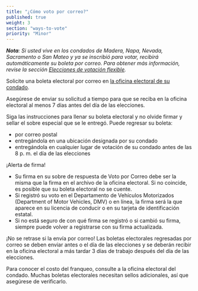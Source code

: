 ```yaml
---
title: "¿Cómo voto por correo?"
published: true
weight: 3
section: "ways-to-vote"
priority: "Minor"
---
```


_**Nota**: Si usted vive en los condados de Madera, Napa, Nevada, Sacramento o San Mateo y ya se inscribió para votar, recibirá automáticamente su boleta por correo. Para obtener más información, revise la sección [Elecciones de votación flexible](#menu-item-¡Cambios-importantes-en-los-condados-de-Madera,-Napa,-Nevada,-Sacramento-y-San-Mateo!)._   

Solicite una boleta electoral por correo en [la oficina electoral de su condado](http://www.sos.ca.gov/elections/voting-resources/county-elections-offices/).    

Asegúrese de enviar su solicitud a tiempo para que se reciba en la oficina electoral al menos 7 días antes del día de las elecciones.   

Siga las instrucciones para llenar su boleta electoral y no olvide firmar y sellar el sobre especial que se le entregó. Puede regresar su boleta:  
- por correo postal   
- entregándola en una ubicación designada por su condado   
- entregándola en cualquier lugar de votación de su condado antes de las 8 p. m. el día de las elecciones  

¡Alerta de firma!  

- Su firma en su sobre de respuesta de Voto por Correo debe ser la misma que la firma en el archivo de la oficina electoral. Si no coincide, es posible que su boleta electoral no se cuente.  
- Si registró su voto en el Departamento de Vehículos Motorizados (Department of Motor Vehicles, DMV) o en línea, la firma será la que aparece en su licencia de conducir o en su tarjeta de identificación estatal.  
- Si no está seguro de con qué firma se registró o si cambió su firma, siempre puede volver a registrarse con su firma actualizada.  

¡No se retrase si la envía por correo! Las boletas electorales regresadas por correo se deben enviar antes o el día de las elecciones y se deberán recibir en la oficina electoral a más tardar 3 días de trabajo después del día de las elecciones.  

Para conocer el costo del franqueo, consulte a la oficina electoral del condado. Muchas boletas electorales necesitan sellos adicionales, así que asegúrese de verificarlo.   
